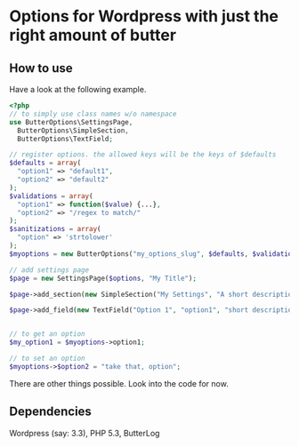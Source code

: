 Options for Wordpress with just the right amount of butter
============

How to use
---------
Have a look at the following example.

```php
<?php
// to simply use class names w/o namespace
use ButterOptions\SettingsPage,
  ButterOptions\SimpleSection,
  ButterOptions\TextField;

// register options. the allowed keys will be the keys of $defaults
$defaults = array(
  "option1" => "default1",
  "option2" => "default2"
);
$validations = array(
  "option1" => function($value) {...},
  "option2" => "/regex to match/"
);
$sanitizations = array(
  "option" => 'strtolower'
);
$myoptions = new ButterOptions("my_options_slug", $defaults, $validations, $sanitizations);

// add settings page
$page = new SettingsPage($options, "My Title"); 

$page->add_section(new SimpleSection("My Settings", "A short description about my settings.")); //optional

$page->add_field(new TextField("Option 1", "option1", "short description about this setting"));


// to get an option
$my_option1 = $myoptions->option1;

// to set an option
$myoptions->$option2 = "take that, option";
```

There are other things possible. Look into the code for now.


Dependencies
---------
Wordpress (say: 3.3), PHP 5.3, ButterLog
